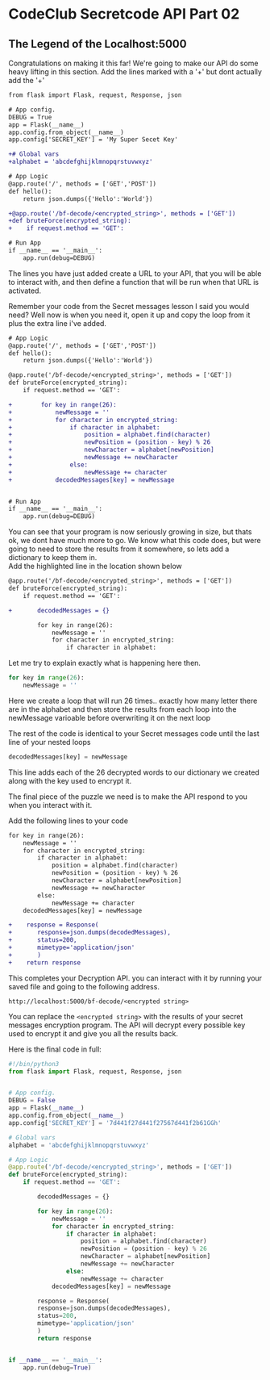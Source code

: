 # CodeClub Secretcode API Part 02
## The Legend of the Localhost:5000

Congratulations on making it this far! We're going to make our API do some heavy lifting in this section. Add the lines marked with a '+' but dont actually add the '+'

``` diff
from flask import Flask, request, Response, json

# App config.
DEBUG = True
app = Flask(__name__)
app.config.from_object(__name__)
app.config['SECRET_KEY'] = 'My Super Secet Key'

+# Global vars
+alphabet = 'abcdefghijklmnopqrstuvwxyz'

# App Logic
@app.route('/', methods = ['GET','POST'])
def hello():
    return json.dumps({'Hello':'World'})

+@app.route('/bf-decode/<encrypted_string>', methods = ['GET'])
+def bruteForce(encrypted_string):
+    if request.method == 'GET':

# Run App
if __name__ == '__main__':
    app.run(debug=DEBUG)
```

 
The lines you have just added create a URL to your API, that you will be able to interact with, and then define a function that will be run when that URL is activated.

Remember your code from the Secret messages lesson I said you would need? Well now is when you need it, open it up and copy the loop from it plus the extra line i've added.

``` diff
# App Logic
@app.route('/', methods = ['GET','POST'])
def hello():
    return json.dumps({'Hello':'World'})

@app.route('/bf-decode/<encrypted_string>', methods = ['GET'])
def bruteForce(encrypted_string):
    if request.method == 'GET':

+        for key in range(26):
+            newMessage = ''
+            for character in encrypted_string:
+                if character in alphabet:
+                    position = alphabet.find(character)
+                    newPosition = (position - key) % 26
+                    newCharacter = alphabet[newPosition]
+                    newMessage += newCharacter
+                else:
+                    newMessage += character
+            decodedMessages[key] = newMessage


# Run App
if __name__ == '__main__':
    app.run(debug=DEBUG)
```

You can see that your program is now seriously growing in size, but thats ok, we dont have much more to go. We know what this code does, but were going to need to store the results from it somewhere, so lets add a dictionary to keep them in.  
Add the highlighted line in the location shown below

```diff
@app.route('/bf-decode/<encrypted_string>', methods = ['GET'])
def bruteForce(encrypted_string):
    if request.method == 'GET':

+       decodedMessages = {}

        for key in range(26):
            newMessage = ''
            for character in encrypted_string:
                if character in alphabet:
```

Let me try to explain exactly what is happening here then. 
```python
for key in range(26):
    newMessage = ''
```
Here we create a loop that will run 26 times.. exactly how many letter there are in the alphabet and then store the results from each loop into the newMessage varioable before overwriting it on the next loop

The rest of the code is identical to your Secret messages code until the last line of your nested loops

```python
decodedMessages[key] = newMessage
```

This line adds each of the 26 decrypted words to our dictionary we created along with the key used to encrypt it.

The final piece of the puzzle we need is to make the API respond to you when you interact with it.

Add the following lines to your code 

```diff
for key in range(26):
    newMessage = ''
    for character in encrypted_string:
        if character in alphabet:
            position = alphabet.find(character)
            newPosition = (position - key) % 26
            newCharacter = alphabet[newPosition]
            newMessage += newCharacter
        else:
            newMessage += character
    decodedMessages[key] = newMessage

+    response = Response(
+       response=json.dumps(decodedMessages),
+       status=200,
+       mimetype='application/json'
+       )
+    return response
```

This completes your Decryption API. you can interact with it by running your saved file and going to the following address. 

```http://localhost:5000/bf-decode/<encrypted string>```

You can replace the ```<encrypted string>``` with the results of your secret messages encryption program. The API will decrypt every possible key used to encrypt it and give you all the results back.

Here is the final code in full:

```python
#!/bin/python3
from flask import Flask, request, Response, json


# App config.
DEBUG = False
app = Flask(__name__)
app.config.from_object(__name__)
app.config['SECRET_KEY'] = '7d441f27d441f27567d441f2b61GGh'

# Global vars
alphabet = 'abcdefghijklmnopqrstuvwxyz'

# App Logic
@app.route('/bf-decode/<encrypted_string>', methods = ['GET'])
def bruteForce(encrypted_string):
    if request.method == 'GET':

        decodedMessages = {}

        for key in range(26):
            newMessage = ''
            for character in encrypted_string:
                if character in alphabet:
                    position = alphabet.find(character)
                    newPosition = (position - key) % 26
                    newCharacter = alphabet[newPosition]
                    newMessage += newCharacter
                else:
                    newMessage += character
            decodedMessages[key] = newMessage

        response = Response(
        response=json.dumps(decodedMessages),
        status=200,
        mimetype='application/json'
        )
        return response


if __name__ == '__main__':
    app.run(debug=True)
```